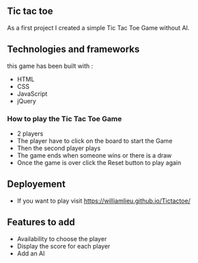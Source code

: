 ## Tic tac toe
As a first project I created a simple Tic Tac Toe Game without AI.


## Technologies and frameworks 
this game has been built with :
- HTML
- CSS
- JavaScript
- jQuery

### How to play the Tic Tac Toe Game

- 2 players
- The player have to click on the board to start the Game
- Then the second player plays
- The game ends when someone wins or there is a draw
- Once the game is over click the Reset button to play again

## Deployement

- If you want to play visit https://williamlieu.github.io/Tictactoe/

## Features to add 
- Availability to choose the player 
- Display the score for each player
- Add an AI
